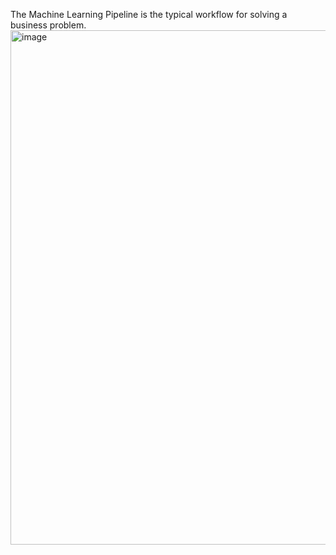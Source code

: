 The Machine Learning Pipeline is the typical workflow for solving a business problem. 
<img width="1598" height="823" alt="image" src="https://github.com/user-attachments/assets/c8b4a1a1-0ed0-4a5e-9bad-bd2b5a2051d1" />
